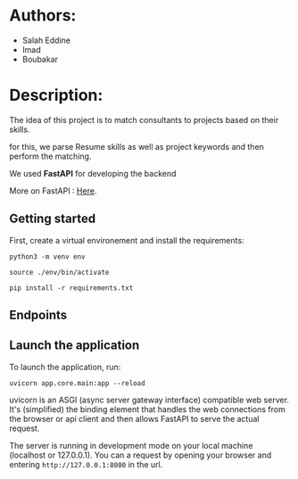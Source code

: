 # Authors:

- Salah Eddine
- Imad
- Boubakar



# Description:

The idea of this project is to match consultants to projects based on their skills.

for this, we parse Resume skills as well as project keywords and then perform the matching.

We used **FastAPI** for developing the backend

More on FastAPI : [Here](https://fastapi.tiangolo.com/).

## Getting started

First, create a virtual environement and install the requirements:

```
python3 -m venv env
```

```
source ./env/bin/activate
```

```
pip install -r requirements.txt
```
## Endpoints

## Launch the application

To launch the application, run:

```
uvicorn app.core.main:app --reload
```

uvicorn is an ASGI (async server gateway interface) compatible web server. It's (simplified) the binding element that handles the web connections from the browser or api client and then allows FastAPI to serve the actual request.

The server is running in development mode on your local machine (localhost or 127.0.0.1). You can a request by opening your browser and entering `http://127.0.0.1:8000` in the url.


